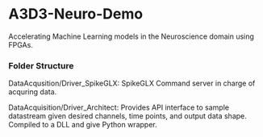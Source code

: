 # A3D3-Neuro-Demo
Accelerating Machine Learning models in the Neuroscience domain using FPGAs.

### Folder Structure
DataAcqusition/Driver_SpikeGLX: SpikeGLX Command server in charge of acquring data.

DataAcquisition/Driver_Architect: Provides API interface to sample datastream given desired channels, time points, and output data shape. Compiled to a DLL and give Python wrapper.